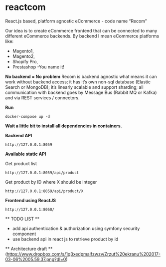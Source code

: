 # reactcom

React.js based, platform agnostic eCommerce - code name “Recom”

Our idea is to create eCommerce frontend that can be connected to many different eCommerce backends. By backend I mean eCommerce platforms like:
- Magento1,
- Magento2, 
- Shopify Pro,
- Prestashop
 -You name it!

**No backend = No problem**
Recom is backend agnostic what means it can work without backend access; it has it’s own non-sql database (Elastic Search or MongoDB); it’s linearly scalable and support sharding; all communication with backend goes by Message Bus (Rabbit MQ or Kafka) and via REST services / connectors.


**Run**
```
docker-compose up -d
```

**Wait a little bit to install all dependencies in containers.**

**Backend API**

```
http://127.0.0.1:8059
```

**Available static API**

Get product list
```
http://127.0.0.1:8059/api/product
```

Get product by ID where X should be integer
```
http://127.0.0.1:8059/api/product/X
```

**Frontend using ReactJS**
```
http://127.0.0.1:8060/
```

** TODO LIST **
* add api authentication & authorization using symfony security component
* use backend api in react js to retrieve product by id

** Architecture draft **
(https://www.dropbox.com/s/1q3xedpmalfzwzv/Zrzut%20ekranu%202017-03-06%2005.59.37.png?dl=0)
